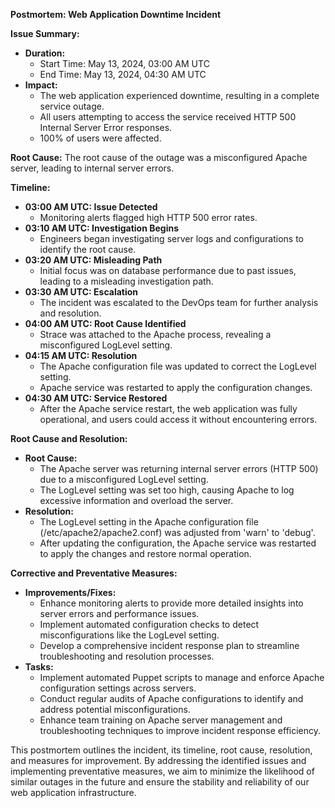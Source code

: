 **Postmortem: Web Application Downtime Incident**

**Issue Summary:**
- **Duration:** 
  - Start Time: May 13, 2024, 03:00 AM UTC
  - End Time: May 13, 2024, 04:30 AM UTC
- **Impact:** 
  - The web application experienced downtime, resulting in a complete service outage.
  - All users attempting to access the service received HTTP 500 Internal Server Error responses.
  - 100% of users were affected.

**Root Cause:**
The root cause of the outage was a misconfigured Apache server, leading to internal server errors.

**Timeline:**
- **03:00 AM UTC: Issue Detected**
  - Monitoring alerts flagged high HTTP 500 error rates.
- **03:10 AM UTC: Investigation Begins**
  - Engineers began investigating server logs and configurations to identify the root cause.
- **03:20 AM UTC: Misleading Path**
  - Initial focus was on database performance due to past issues, leading to a misleading investigation path.
- **03:30 AM UTC: Escalation**
  - The incident was escalated to the DevOps team for further analysis and resolution.
- **04:00 AM UTC: Root Cause Identified**
  - Strace was attached to the Apache process, revealing a misconfigured LogLevel setting.
- **04:15 AM UTC: Resolution**
  - The Apache configuration file was updated to correct the LogLevel setting.
  - Apache service was restarted to apply the configuration changes.
- **04:30 AM UTC: Service Restored**
  - After the Apache service restart, the web application was fully operational, and users could access it without encountering errors.

**Root Cause and Resolution:**
- **Root Cause:**
  - The Apache server was returning internal server errors (HTTP 500) due to a misconfigured LogLevel setting.
  - The LogLevel setting was set too high, causing Apache to log excessive information and overload the server.
- **Resolution:**
  - The LogLevel setting in the Apache configuration file (/etc/apache2/apache2.conf) was adjusted from 'warn' to 'debug'.
  - After updating the configuration, the Apache service was restarted to apply the changes and restore normal operation.

**Corrective and Preventative Measures:**
- **Improvements/Fixes:**
  - Enhance monitoring alerts to provide more detailed insights into server errors and performance issues.
  - Implement automated configuration checks to detect misconfigurations like the LogLevel setting.
  - Develop a comprehensive incident response plan to streamline troubleshooting and resolution processes.
- **Tasks:**
  - Implement automated Puppet scripts to manage and enforce Apache configuration settings across servers.
  - Conduct regular audits of Apache configurations to identify and address potential misconfigurations.
  - Enhance team training on Apache server management and troubleshooting techniques to improve incident response efficiency.

This postmortem outlines the incident, its timeline, root cause, resolution, and measures for improvement. By addressing the identified issues and implementing preventative measures, we aim to minimize the likelihood of similar outages in the future and ensure the stability and reliability of our web application infrastructure.
